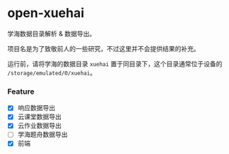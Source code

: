 # open-xuehai

学海数据目录解析 & 数据导出。

项目名是为了致敬前人的一些研究，不过这里并不会提供结果的补充。

运行前，请将学海的数据目录 `xuehai` 置于同目录下，这个目录通常位于设备的 `/storage/emulated/0/xuehai`。

### Feature

- [x] 响应数据导出
- [x] 云课堂数据导出
- [x] 云作业数据导出
- [ ] 学海题舟数据导出
- [x] 前端
